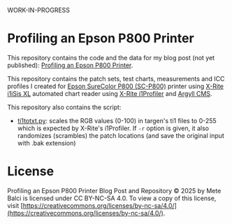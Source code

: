 WORK-IN-PROGRESS

# Profiling an Epson P800 Printer

This repository contains the code and the data for my blog post (not yet published): [Profiling an Epson P800 Printer](https://metebalci.com/blog/profiling-an-epson-p800-printer/).

This repository contains the patch sets, test charts, measurements and ICC profiles I created for [Epson SureColor P800 (SC-P800)](docs/P800-brochure.pdf) printer using [X-Rite i1iSis XL](docs/i1iSis-brochure.pdf) automated chart reader using [X-Rite i1Profiler](https://www.xrite.com/categories/formulation-and-quality-assurance-software/i1profiler) and [Argyll CMS](https://www.argyllcms.com/).

This repository also contains the script:

- [ti1totxt.py](scripts/ti1totxt.py): scales the RGB values (0-100) in targen's ti1 files to 0-255 which is expected by X-Rite's i1Profiler. If `-r` option is given, it also randomizes (scrambles) the patch locations (and save the original input with .bak extension)

# License

Profiling an Epson P800 Printer Blog Post and Repository © 2025 by Mete Balci is licensed under CC BY-NC-SA 4.0. To view a copy of this license, visit [https://creativecommons.org/licenses/by-nc-sa/4.0/](https://creativecommons.org/licenses/by-nc-sa/4.0/).
